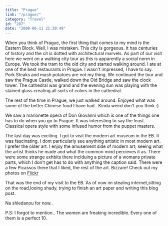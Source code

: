 ```yaml
---
title: "Prague"
link: "/prague/"
category: "Travel"
id: "207"
date: "2008-06-11 21:30:49"
---
```


When you think of Prague, the first thing that comes to my mind is the Eastern Block. Well, I was mistaken. This city is
gorgeous. It has centuries of history and the cit is dotted with architectural marvels. As part of our visit here we
went on a walking city tour as this is apparently a social norm in Europe. We took the tram to the old city and started
walking around. I ate at one of the best restaurants in Prague. I wasn't impressed, I have to say. Pork Steaks and mash
potatoes are not my thing. We continued the tour and saw the Prague Castle, walked down the Old Bridge and saw the clock
tower. The cathedral was grand and the evening sun was playing with the stained glass creating all sorts of colors in
the cathedral.

<!--more-->

The rest of the time in Prague, we just walked around. Enjoyed what was some of the better Chinese food I have had..
Kinda weird don't you think :)

We saw a marionette opera of Don Giovanni which is one of the things one has to do when you go to Prague. It was
interesting to say the least. Classical opera style with some infused humor from the puppet masters.

The last day was exciting. I got to visit the modern art museum in the EB. It was fascinating. I dont particularly see
anything artistic in most modern art. I prefer the older art. I enjoy the amusement side of modern art; seeing what the
artist thinks he made and what the common mind percieves it as. There were some strange exhbits there inclduing a
picture of a womans private parts, which I don't get has to do with anything the caption said. There were a few Picassos
there that I liked, the rest of the art. Bizzare! Check out my photos on
[Flickr](http://www.flickr.com/photos/akshayp/sets/72157625388304438/ "Prague Photos")

That was the end of my visit to the EB. As of now im stealing internet,sitting on the road,looing shady, trying to
finish an art paper and writing this blog post.

Na shledanou for now..

P.S: I forgot to mention.. The women are freaking incredible. Every one of them is a perfect 10.
